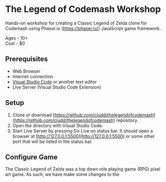 # The Legend of Codemash Workshop

Hands-on workshop for creating a Classic Legend of Zelda clone for Codemash using Phasor.io (https://phaser.io/) JavaScript game framework.

Ages - 10+  
Cost - $0

## Prerequisites

* Web Browser
* Internet connection
* [Visual Studio Code](https://code.visualstudio.com/) or another text editor
* Live Server (Visual Studio Code Extension)

## Setup

1. Clone or download [https://github.com/cjudd/thelegendofcodemash](https://github.com/cjudd/thelegendofcodemash) repository.
2. Open the directory with Visual Studio Code.
3. Start Live Server by pressing Go Live on status bar. It should open a browser at [http://127.0.0.1:5500](http://127.0.0.1:5500) or some other port that will be listed in the status bar.

## Configure Game

The Classic Legend of Zelda was a top down role playing game (RPG) pixel art game. As such, we have make some changes to the 